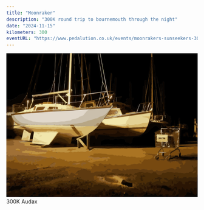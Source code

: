 ```yaml
---
title: "Moonraker"
description: "300K round trip to bournemouth through the night"
date: "2024-11-15"
kilometers: 300
eventURL: "https://www.pedalution.co.uk/events/moonrakers-sunseekers-300/"
---
```

![](liliput.svg)
300K Audax